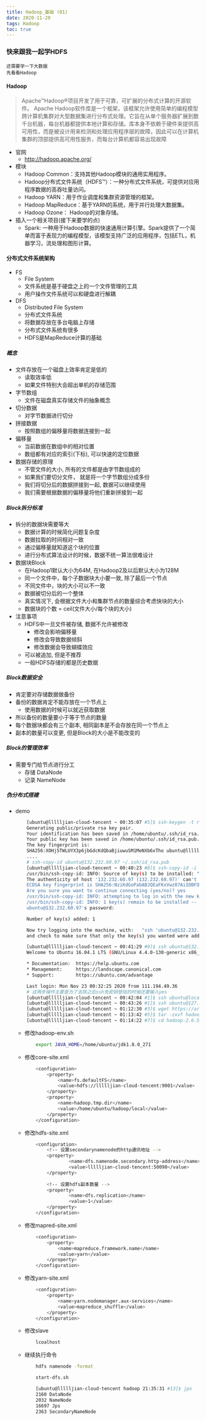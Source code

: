 ```yaml
---
title: Hadoop_基础 (01)
date: 2020-11-20
tags: Hadoop
toc: true
---
```


### 快来跟我一起学HDFS
    还需要学一下大数据
    先看看Hadoop

<!-- more -->

#### Hadoop
> Apache™Hadoop®项目开发了用于可靠，可扩展的分布式计算的开源软件。
Apache Hadoop软件库是一个框架，该框架允许使用简单的编程模型跨计算机集群对大型数据集进行分布式处理。它旨在从单个服务器扩展到数千台机器，每台机器都提供本地计算和存储。库本身不依赖于硬件来提供高可用性，而是被设计用来检测和处理应用程序层的故障，因此可以在计算机集群的顶部提供高可用性服务，而每台计算机都容易出现故障
- 官网
    * http://hadoop.apache.org/
- 模块
    * Hadoop Common：支持其他Hadoop模块的通用实用程序。
    * Hadoop分布式文件系统（HDFS™）：一种分布式文件系统，可提供对应用程序数据的高吞吐量访问。
    * Hadoop YARN：用于作业调度和集群资源管理的框架。
    * Hadoop MapReduce：基于YARN的系统，用于并行处理大数据集。
    * Hadoop Ozone： Hadoop的对象存储。
- 插入一个相关项目(接下来要学的点)
    * Spark: 一种用于Hadoop数据的快速通用计算引擎。Spark提供了一个简单而富于表现力的编程模型，该模型支持广泛的应用程序，包括ETL，机器学习，流处理和图形计算。

#### 分布式文件系统架构
- FS
    * File System
    * 文件系统是基于硬盘之上的一个文件管理的工具
    * 用户操作文件系统可以和硬盘进行解耦
- DFS
    * Distributed File System
    * 分布式文件系统
    * 将数据存放在多台电脑上存储
    * 分布式文件系统有很多
    * HDFS是MapReduce计算的基础

##### 概念
- 文件存放在一个磁盘上效率肯定是低的
    * 读取效率低
    * 如果文件特别大会超出单机的存储范围
- 字节数组
    * 文件在磁盘真实存储文件的抽象概念
- 切分数据
    * 对字节数据进行切分
- 拼接数据
    * 按照数组的偏移量将数据连接到一起
- 偏移量
    * 当前数据在数组中的相对位置
    * 数组都有对应的索引(下标), 可以快速的定位数据
- 数据存储的原理
    * 不管文件的大小, 所有的文件都是由字节数组成的
    * 如果我们要切分文件， 就是将一个字节数组分成多份
    * 我们将切分后的数据拼接到一起, 数据可以继续使用
    * 我们需要根据数据的偏移量将他们重新拼接到一起

##### Block拆分标准
- 拆分的数据块需要等大
    * 数据计算的时候简化问题复杂度
    * 数据拉取的时间相对一致
    * 通过偏移量就知道这个块的位置
    * 进行分布式算法设计的时候，数据不统一算法很难设计
- 数据块Block
    * 在Hadoop1默认大小为64M, 在Hadoop2及以后默认大小为128M
    * 同一个文件中，每个子数据块大小要一致, 除了最后一个节点
    * 不同文件中，块的大小可以不一致
    * 数据被切分后的一个整体
    * 真实情况下, 会根据文件大小和集群节点的数量综合考虑快块的大小
    * 数据块的个数 = ceil(文件大小/每个块的大小)
- 注意事项
    * HDFS中一旦文件被存储, 数据不允许被修改
        * 修改会影响偏移量
        * 修改会导致数据倾斜
        * 修改数据会导致蝴蝶效应
    * 可以被追加, 但是不推荐
    * 一般HDFS存储的都是历史数据

##### Block数据安全
- 肯定要对存储数据做备份
- 备份的数据肯定不能存放在一个节点上
    * 使用数据的时候可以就近获取数据
- 所以备份的数量要小于等于节点的数量
- 每个数据块都会有三个副本, 相同副本是不会存放在同一个节点上
- 副本的数量可以变更, 但是Block的大小是不能改变的

##### Block的管理效率
- 需要专门给节点进行分工
    * 存储 DataNode
    * 记录 NameNode

##### 伪分布式搭建
- demo
    ```bash
        [ubuntu@llllljian-cloud-tencent ~ 00:35:07 #5]$ ssh-keygen -t rsa -P '' -f ~/.ssh/id_rsa
        Generating public/private rsa key pair.
        Your identification has been saved in /home/ubuntu/.ssh/id_rsa.
        Your public key has been saved in /home/ubuntu/.ssh/id_rsa.pub.
        The key fingerprint is:
        SHA256:XOHj5TWLUYX3p6jbGdcKdQbaBjiuwuSM1MeNXb6xTho ubuntu@llllljian-cloud-tencent
        ....
        # ssh-copy-id ubuntu@132.232.60.97 ~/.ssh/id_rsa.pub
        [ubuntu@llllljian-cloud-tencent ~ 00:40:23 #8]$ ssh-copy-id -i ~/.ssh/id_rsa.pub ubuntu@132.232.60.97
        /usr/bin/ssh-copy-id: INFO: Source of key(s) to be installed: "/home/ubuntu/.ssh/id_rsa.pub"
        The authenticity of host '132.232.60.97 (132.232.60.97)' can't be established.
        ECDSA key fingerprint is SHA256:NziKdGoPabABJQEaFKxVwz07AiIOBFOnT9yccML1jfM.
        Are you sure you want to continue connecting (yes/no)? yes
        /usr/bin/ssh-copy-id: INFO: attempting to log in with the new key(s), to filter out any that are already installed
        /usr/bin/ssh-copy-id: INFO: 1 key(s) remain to be installed -- if you are prompted now it is to install the new keys
        ubuntu@132.232.60.97's password: 

        Number of key(s) added: 1

        Now try logging into the machine, with:   "ssh 'ubuntu@132.232.60.97'"
        and check to make sure that only the key(s) you wanted were added.

        [ubuntu@llllljian-cloud-tencent ~ 00:41:29 #9]$ ssh ubuntu@132.232.60.97
        Welcome to Ubuntu 16.04.1 LTS (GNU/Linux 4.4.0-130-generic x86_64)

        * Documentation:  https://help.ubuntu.com
        * Management:     https://landscape.canonical.com
        * Support:        https://ubuntu.com/advantage

        Last login: Mon Nov 23 00:32:25 2020 from 111.194.49.36
        # 这两步操作主要是为了去除之后ssh免密钥登陆的时候还要输入yes
        [ubuntu@llllljian-cloud-tencent ~ 00:42:04 #1]$ ssh ubuntu@localhost
        [ubuntu@llllljian-cloud-tencent ~ 00:43:26 #1]$ ssh ubuntu@127.0.0.1
        [ubuntu@llllljian-cloud-tencent ~ 01:12:30 #3]$ wget https://archive.apache.org/dist/hadoop/common/hadoop-2.6.5/hadoop-2.6.5.tar.gz
        [ubuntu@llllljian-cloud-tencent ~ 01:13:42 #5]$ tar -zxvf hadoop-2.6.5.tar.gz
        [ubuntu@llllljian-cloud-tencent ~ 01:14:22 #7]$ cd hadoop-2.6.5/etc/hadoop/
    ```
    * 修改hadoop-env.sh
        ```bash
            export JAVA_HOME=/home/ubuntu/jdk1.8.0_271
        ```
    * 修改core-site.xml
        ```bash
            <configuration>
                <property>
                    <name>fs.defaultFS</name>
                    <value>hdfs://llllljian-cloud-tencent:9001</value>
                </property>
                <property>
                    <name>hadoop.tmp.dir</name>
                    <value>/home/ubuntu/hadoop/local</value>
                </property>
            </configuration>
        ```
    * 修改hdfs-site.xml
        ```bash
            <configuration>
                <!-- 设置secondarynamenode的http通讯地址 -->
                <property>
                        <name>dfs.namenode.secondary.http-address</name>
                        <value>llllljian-cloud-tencent:50090</value>
                </property>
            
                <!-- 设置hdfs副本数量 -->
                <property>
                        <name>dfs.replication</name>
                        <value>1</value>
                </property>
            </configuration>
        ```
    * 修改mapred-site.xml
        ```bash
            <configuration>
                <property>
                    <name>mapreduce.framework.name</name>
                    <value>yarn</value>
                </property>
            </configuration>
        ```
    * 修改yarn-site.xml
        ```bash
            <configuration>
                <property>
                    <name>yarn.nodemanager.aux-services</name>
                    <value>mapreduce_shuffle</value>
                </property>
            </configuration>
        ```
    * 修改slave
        ```bash
            lcoalhost
        ```
    * 继续执行命令
        ```bash
            hdfs namenode -format

            start-dfs.sh

            [ubuntu@llllljian-cloud-tencent hadoop 21:35:31 #13]$ jps
            2160 DataNode
            2032 NameNode
            16697 Jps
            2363 SecondaryNameNode
        ```





